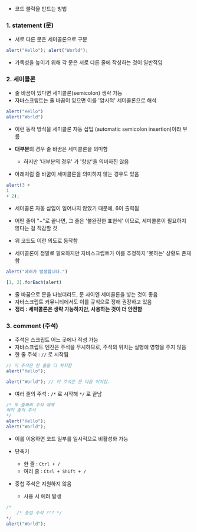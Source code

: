 - 코드 블럭을 만드는 방법

### 1. statement (문)
- 서로 다른 문은 세미콜론으로 구분
``` javascript
alert("Hello"); alert("World");
```
- 가독성을 높이기 위해 각 문은 서로 다른 줄에 작성하는 것이 일반적임

### 2. 세미콜론
- 줄 바꿈이 있다면 세미콜론(semicolon) 생략 가능
- 자바스크립트는 줄 바꿈이 있으면 이를 '암시적' 세미콜론으로 해석
``` javascript
alert("Hello")
alert("World")
```
- 이런 동작 방식을 세미콜론 자동 삽입 (automatic semicolon insertion)이라 부름
- **대부분**의 경우 줄 바꿈은 세미콜론을 의미함
    - 하지만 '대부분의 경우' 가 '항상'을 의미하진 않음

- 아래처럼 줄 바꿈이 세미콜론을 의미하지 않는 경우도 있음
``` javascript
alert(3 +
1
+ 2);
```
- 세미콜론 자동 삽입이 일어나지 않았기 때문에, 6이 출력됨
- 어떤 줄이 "+"로 끝나면, 그 줄은 '불완전한 표현식' 이므로, 세미콜론이 필요하지 않다는 걸 직감할 것
- 위 코드도 이런 의도로 동작함

- 세미콜론이 정말로 필요하지만 자바스크립트가 이를 추정하지 '못하는' 상황도 존재함

``` javascript
alert("에러가 발생합니다.")

[1, 2].forEach(alert)
```

- 줄 바꿈으로 문을 나눴더라도, 문 사이엔 세미콜론을 넣는 것이 좋음
- 자바스크립트 커뮤니티에서도 이를 규칙으로 정해 권장하고 있음
- **정리 : 세미콜론은 생략 가능하지만, 사용하는 것이 더 안전함**

### 3. comment (주석)
- 주석은 스크립트 어느 곳에나 작성 가능
- 자바스크립트 엔진은 주석을 무시하므로, 주석의 위치는 실행에 영향을 주지 않음
- 한 줄 주석 : `//` 로 시작됨
``` javascript
// 이 주석은 한 줄을 다 차지함
alert("Hello");

alert("World"); // 이 주석은 문 다음 이어짐.
```

- 여러 줄의 주석 : `/*` 로 시작해 `*/` 로 끝남
``` javascript
/* 두 줄짜리 주석 예제
여러 줄의 주석
*/
alert("Hello");
alert("World");
```
- 이를 이용하면 코드 일부를 일시적으로 비활성화 가능

- 단축키
    - 한 줄 : `Ctrl + /`
    - 여러 줄 : `Ctrl + Shift + /`

- 중첩 주석은 지원하지 않음
    - 사용 시 에러 발생
``` javascript
/*
    /* 중첩 주석 ?!? */
*/
alert("World");
```